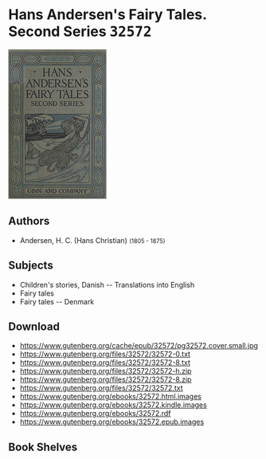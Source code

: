# Hans Andersen's Fairy Tales. Second Series <kbd>32572</kbd>

![](./cover.medium.jpg "")

## Authors


 - Andersen, H. C. (Hans Christian) <small>(1805 - 1875)</small>

## Subjects


 - Children's stories, Danish -- Translations into English
 - Fairy tales
 - Fairy tales -- Denmark

## Download


 - https://www.gutenberg.org/cache/epub/32572/pg32572.cover.small.jpg
 - https://www.gutenberg.org/files/32572/32572-0.txt
 - https://www.gutenberg.org/files/32572/32572-8.txt
 - https://www.gutenberg.org/files/32572/32572-h.zip
 - https://www.gutenberg.org/files/32572/32572-8.zip
 - https://www.gutenberg.org/files/32572/32572.txt
 - https://www.gutenberg.org/ebooks/32572.html.images
 - https://www.gutenberg.org/ebooks/32572.kindle.images
 - https://www.gutenberg.org/ebooks/32572.rdf
 - https://www.gutenberg.org/ebooks/32572.epub.images

## Book Shelves


